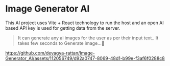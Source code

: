 # Image Generator AI
This AI project uses Vite + React technology to run the host and an open AI based API key is used for getting data from the server.
>It can generate any ai images for the user as per their input text..
>It takes few seconds to Generate image...🫡
 







https://github.com/devagya-rattan/Image-Generator_AI/assets/112056749/d92a0747-8069-48d1-b99e-f3af6f0288c8




